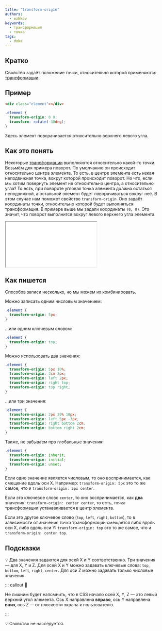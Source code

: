 ```yaml
---
title: "transform-origin"
authors:
  - ezhkov
keywords:
  - трансформация
  - точка
tags:
  - doka
---
```


## Кратко

Свойство задаёт положение точки, относительно которой применяются [трансформации](/css/transform).

## Пример

```html
<div class="element"></div>
```

```css
.element {
  transform-origin: 0 0;
  transform: rotate(-30deg);
}
```

Здесь элемент поворачивается относительно верхнего левого угла.

## Как это понять

Некоторые [трансформации](/css/transform) выполняются относительно какой-то точки. Возьмём для примера поворот. По умолчанию он происходит относительно центра элемента. То есть, в центре элемента есть некая неподвижная точка, вокруг которой происходит поворот. Но что, если мы хотим повернуть элемент не относительно центра, а относительно угла? То есть, при повороте угловая точка элемента должна остаться неподвижной, а остальной элемент будет поворачиваться вокруг неё. В этом случае нам поможет свойство `transform-origin`. Оно задаёт координаты точки, относительно которой будет выполняться трансформация. В примере выше мы задали координаты `(0, 0)`. Это значит, что поворот выполнится вокруг левого верхнего угла элемента.

<iframe title="Название — transform-origin — Дока" src="demos/ezhkov-zYoWGbX/index.html"></iframe>

## Как пишется

Способов записи несколько, но мы можем их комбинировать.

Можно записать одним числовым значением:

```css
.element {
  transform-origin: 5px;
}
```

...или одним ключевым словом:

```css
.element {
  transform-origin: top;
}
```

Можно использовать два значения:

```css
.element {
  transform-origin: 5px 10%;
  transform-origin: 3cm 2px;
  transform-origin: left 2px;
  transform-origin: right top;
  transform-origin: top right;
}
```

...или три значения:

```css
.element {
  transform-origin: 2px 30% 10px;
  transform-origin: left 5px -3px;
  transform-origin: right bottom 2cm;
  transform-origin: bottom right 2cm;
}
```

Также, не забываем про глобальные значения:

```css
.element {
  transform-origin: inherit;
  transform-origin: initial;
  transform-origin: unset;
}
```

Если одно значение является числовым, то оно воспринимается, как смещение вдоль оси X. Например: `transform-origin: 5px` это то же самое, что и `transform-origin: 5px center`.

Если это ключевое слово `center`, то оно воспринимается, как **два** значения: `transform-origin: center center`, то есть, точка трансформации устанавливается в центр элемента.

Если это другое ключевое слово (`top`, `left`, `right`, `bottom`), то в зависимости от значения точка трансформации смещается либо вдоль оси X, либо вдоль оси Y: `transform-origin: top` это то же самое, что и `transform-origin: center top`.

## Подсказки

💡 Два значения задаются для осей X и Y соответственно. Три значения — для X, Y и Z. Для осей X и Y можно задавать ключевые слова: `top`, `bottom`, `left`, `right`, `center`. Для оси Z можно задавать только числовые значения.

::: callout 🔔

Не лишним будет напомнить, что в CSS начало осей X, Y, Z — это левый верхний угол элемента. Ось X направлена **вправо**, ось Y направлена **вниз**, ось Z — от плоскости экрана к пользователю.

:::

💡 Свойство не наследуется.
